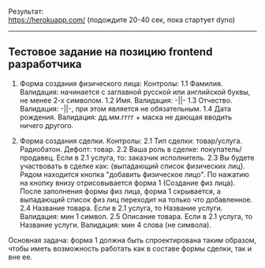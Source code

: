 Результат:  
https://herokuapp.com/ (подождите 20-40 сек, пока стартует dyno)

***

## Тестовое задание на позицию frontend разработчика

1. Форма создания физического лица:
Контролы:
1.1 Фамилия. Валидация: начинается с заглавной русской или английской буквы, не менее 2-х символом.
1.2 Имя. Валидация: -||-
1.3 Отчество. Валидация: -||-, при этом является не обязательным.
1.4 Дата рождения. Валидация: дд.мм.гггг + маска не дающая вводить ничего другого.

2. Форма создания сделки.
Контролы:
2.1 Тип сделки: товар/услуга. Радиобатон. Дефолт: товар.
2.2 Ваша роль в сделке: покупатель/продавец. Если в 2.1 услуга, то: заказчик исполнитель.
2.3 Вы будете участвовать в сделке как: {выпадающий список физических лиц}. Рядом находится кнопка "добавить физическое лицо". По нажатию на кнопку внизу отрисовывается форма 1 (Создание физ лица).
После заполнения формы физ лица, форма 1 скрывается, а выпадающий список физ лиц переходит на только что добавленное.
2.4 Название товара. Если в 2.1 услуга, то Название услуги. Валидация: мин 1 символ.
2.5 Описание товара. Если в 2.1 услуга, то Название услуги. Валидация: мин 4 слова (не символа).


Основная задача: форма 1 должна быть спроектирована таким образом, чтобы иметь возможность работать как в составе формы сделки, так и вне ее.
